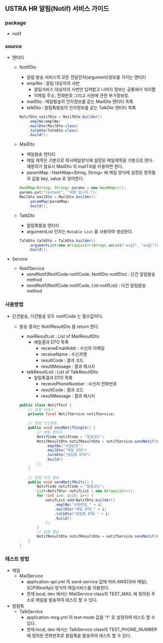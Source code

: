 ## USTRA HR 알림(Notif) 서비스 가이드

### package

* notif

### source

* 엔티티
    * NotifDto
        * 알림 발송 서비스의 모든 전달인자(argument)정보를 가지는 엔티티
        * emplNo : 알림 대상자의 사번 
          * 알림서비스 대상자의 사번만 입력받고 나머지 정보는 공통에서 처리함
          * 이메일 주소, 전화번호 그리고 사원에 관한 부가정보등.
        * mailDto : 메일발송의 인자정보를 같는 MailDto 엔티티 목록
        * talkDto : 알림톡발송의 인자정보를 같는 TalkDto 엔티티 목록

        ```java
        NotifDto notifDto = NotifDto.builder()
            .emplNo(emplNo)
            .mailDto(MailDto.class)
            .talkDto(TalkDto.class)
            .build();
        ```

    * MailDto
        * 메일발송 엔티티
        * 메일 제목은 기본으로 회사메일양식에 설정된 메일제목을 기본으로 한다. 재정의가 필요시 MailDto 의 mailTitl을 이용하면 된다.
        * paramMap : HashMap<String, String> 에 메일 양식에 설정된 항목들의 값을 key, value 로 넣어준다.

        ```java
        HashMap<String, String> params = new HashMap<>();
        params.put("content", "내용 입니다.");
        MailDto mailDto = MailDto.builder()
            .paramMap(paramMap)
            .build();
        ```

    * TalkDto
        * 알림톡발송 엔티티
        * argumentList 인자는 `Mutable List` 를 사용하여 생성한다.

        ```java
        TalkDto talkDto = TalkDto.builder()
            .argumentList(new ArrayList<>(Arrays.asList("arg1", "arg2")))
            .build();
        ```

* Service
    * NotifService
        * sendNotif(NotifCode notifCode, NotifDto notifDto) : 단건 알림발송 method
        * sendNotif(NotifCode notifCode, List<NotifDto> notifList) : 다건 알림발송 method

### 사용방법

* 단건발송, 다건발송 모두 notifCode 는 필수값이다.
    * 발송 결과는 NotifResultDto 를 return 한다.
        * mailResultList : List of MailResultDto
            * 메일결과 DTO 목록 
                * receiveEmailAddr : 수신자 이메일
                * receiveName : 수신자명
                * resultCode : 결과 코드
                * resultMessage : 결과 메시지
        * talkResultList : List of TalkResultDto
            * 알림톡결과 DTO 목록
                * receivePhoneNumber : 수신자 전화번호
                * resultCode : 결과 코드
                * resultMessage : 결과 메시지
      
      ```java
      public class NotifTest {
          // 알림 서비스
          private final NotifService notifService;
        
          // 알림 단건발송
          public void sendNotifSingle() {
              // 메일 엔티티
              NotifCode notifCode = "알림코드";
              NotifResultDto notifResultDto = notifService.sendNotif(notifCode, NotifDto.builder()
                  .emplNo("사원번호")
                  .mailDto("메일 DTO")
                  .talkDto("알림톡 DTO")
                  .build()
              );
          }
        
          // 알림 다건 발송
          public void sendNotifMulti() {
              NotifCode notifCode = "알림코드";
              List<NotifDto> notifList = new ArrayList<>();
              for (int i=0; i<10; i++) {
                  notifList.add(NotifDto.builder()
                      .emplNo("사원번호_" + i)
                      .mailDto("메일 DTO_" + i)
                      .talkDto("알림톡 DTO_" + i)
                      .build()
                  );
              }
              // 알림 발송
              NotifResultDto notifResultDto = notifService.sendNotif(notifCode, notifList);
          }
      }
      ```

### 테스트 방법
* 메일
    * MailService
        * application-api.yml 의 send-service 값에 따라 AWS(자바 메일), SCP(RestApi) 방식의 메일서비스를 이용한다.
        * 현재 local, dev 에서는 MailService class의 TEST_MAIL 에 정의된 주소로 메일을 발송하여 테스트 할 수 있다.  
* 알림톡
    * TalkService
        * application-msg.yml 의 test-mode 값을 'Y' 로 설정하여 테스트 할 수 있다.
        * 현재 local, dev 에서는 TalkService class의 TEST_PHONE_NUMBER 에 정의된 전화번호로 알림톡을 발송하여 테스트 할 수 있다.